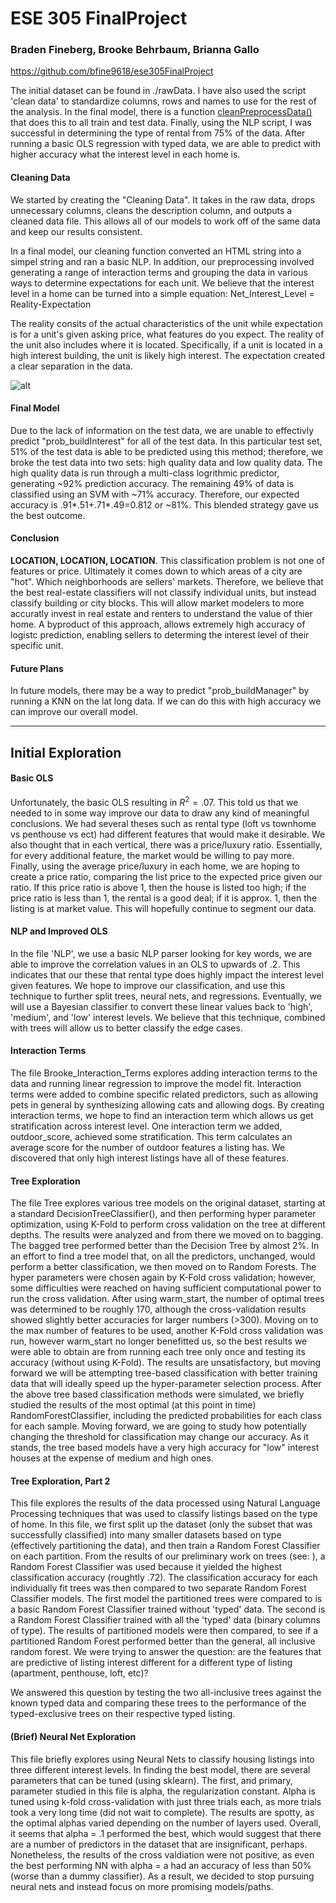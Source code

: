 # ESE 305 FinalProject
### Braden Fineberg, Brooke Behrbaum, Brianna Gallo
https://github.com/bfine9618/ese305FinalProject

The initial dataset can be found in ./rawData. I have also used the script 'clean data' to standardize columns, rows and names to use for the rest of the analysis. In the final model, there is a function [cleanPreprocessData()]('https://github.com/bfine9618/ese305FinalProject/blob/master/FINAL%20SCRIPT/Complete%20Script.ipynb') that does this to all train and test data. Finally, using the NLP script, I was successful in determining the type of rental from 75% of the data. After running a basic OLS regression with typed data, we are able to predict with higher accuracy what the interest level in each home is. 

#### Cleaning Data
We started by creating the "Cleaning Data". It takes in the raw data, drops unnecessary columns, cleans the description column, and outputs a cleaned data file. This allows all of our models to work off of the same data and keep our results consistent.

In a final model, our cleaning function converted an HTML string into a simpel string and ran a basic NLP. In addition, our preprocessing involved generating a range of interaction terms and grouping the data in various ways to determine expectations for each unit. We believe that the interest level in a home can be turned into a simple equation: Net_Interest_Level = Reality-Expectation

The reality consits of the actual characteristics of the unit while expectation is for a unit's given asking price, what features do you expect. The reality of the unit also includes where it is located. Specifically, if a unit is located in a high interest building, the unit is likely high interest. The expectation created a clear separation in the data. 

![alt](https://github.com/bfine9618/ese305FinalProject/blob/master/interestLevel.png)


#### Final Model

Due to the lack of information on the test data, we are unable to effectivly predict "prob_buildInterest" for all of the test data. In this particular test set, 51% of the test data is able to be predicted using this method; therefore, we broke the test data into two sets: high quality data and low quality data. The high quality data is run through a multi-class logrithmic predictor, generating ~92% prediction accuracy. The remaining 49% of data is classified using an SVM with ~71% accuracy. Therefore, our expected accuracy is .91*.51+.71*.49=0.812 or ~81%. This blended strategy gave us the best outcome. 

#### Conclusion

**LOCATION, LOCATION, LOCATION**. This classification problem is not one of features or price. Ultimately it comes down to which areas of a city are "hot". Which neighborhoods are sellers' markets. Therefore, we believe that the best real-estate classifiers will not classify individual units, but instead classify building or city blocks. This will allow market modelers to more accuratly invest in real estate and renters to understand the value of thier home. A byproduct of this approach, allows extremely high accuracy of logistc prediction, enabling sellers to determing the interest level of their specific unit. 

#### Future Plans
In future models, there may be a way to predict "prob_buildManager" by running a KNN on the lat long data. If we can do this with high accuracy we can improve our overall model. 

____


## Initial Exploration

#### Basic OLS
Unfortunately, the basic OLS resulting in $R^2=.07$. This told us that we needed to in some way improve our data to draw any kind of meaningful conclusions. We had several theses such as rental type (loft vs townhome vs penthouse vs ect) had different features that would make it desirable. We also thought that in each vertical, there was a price/luxury ratio. Essentially, for every additional feature, the market would be willing to pay more. Finally, using the average price/luxury in each home, we are hoping to create a price ratio, comparing the list price to the expected price given our ratio. If this price ratio is above 1, then the house is listed too high; if the price ratio is less than 1, the rental is a good deal; if it is approx. 1, then the listing is at market value. This will hopefully continue to segment our data. 

####  NLP and Improved OLS
In the file 'NLP', we use a basic NLP parser looking for key words, we are able to improve the correlation values in an OLS to upwards of .2. This indicates that our these that rental type does highly impact the interest level given features. We hope to improve our classification, and use this technique to further split trees, neural nets, and regressions. Eventually, we will use a Bayesian classifier to convert these linear values back to 'high', 'medium', and 'low' interest levels. We believe that this technique, combined with trees will allow us to better classify the edge cases. 


#### Interaction Terms
The file Brooke_Interaction_Terms explores adding interaction terms to the data and running linear regression to improve the model fit.  Interaction terms were added to combine specific related predictors, such as allowing pets in general by synthesizing allowing cats and allowing dogs.  By creating interaction terms, we hope to find an interaction term which allows us get stratification across interest level.  One interaction term we added, outdoor_score, achieved some stratification.  This term calculates an average score for the number of outdoor features a listing has.  We discovered that only high interest listings have all of these features.


#### Tree Exploration
The file Tree explores various tree models on the original dataset, starting at a standard DecisionTreeClassifier(), and then performing hyper parameter optimization, using K-Fold to perform cross validation on the tree at different depths. The results were analyzed and from there we moved on to bagging. The bagged tree performed better than the Decision Tree by almost 2%. In an effort to find a tree model that, on all the predictors, unchanged, would perform a better classification, we then moved on to Random Forests. The hyper parameters were chosen again by K-Fold cross validation; however, some difficulties were reached on having sufficient computational power to run the cross validation. After using warm_start, the number of optimal trees was determined to be roughly 170, although the cross-validation results showed slightly better accuracies for larger numbers (>300). Moving on to the max number of features to be used, another K-Fold cross validation was run, however warm_start no longer benefitted us, so the best results we were able to obtain are from running each tree only once and testing its accuracy (without using K-Fold). The results are unsatisfactory, but moving forward we will be attempting tree-based classification with better training data that will ideally speed up the hyper-parameter selection process. After the above tree based classification methods were simulated, we briefly studied the results of the most optimal (at this point in time) RandomForestClassifier, including the predicted probabilities for each class for each sample. Moving forward, we are going to study how potentially changing the threshold for classification may change our accuracy. As it stands, the tree based models have a very high accuracy for "low" interest houses at the expense of medium and high ones.


#### Tree Exploration, Part 2

This file explores the results of the data processed using Natural Language Processing techniques that was used to classify listings based on the type of home. In this file, we first split up the dataset (only the subset that was successfully classified) into many smaller datasets based on type (effectively partitioning the data), and then train a Random Forest Classifier on each partition. From the results of our preliminary work on trees (see: ), a Random Forest Classifier was used because it yielded the highest classification accuracy (roughtly .72). The classification accuracy for each individually fit trees was then compared to two separate Random Forest Classifier models. The first model the partitioned trees were compared to is a basic Random Forest Classifier trained without 'typed' data. The second is a Random Forest Classifier trained with all the 'typed' data (binary columns of type). The results of partitioned models were then compared, to see if a partitioned Random Forest performed better than the general, all inclusive random forest. We were trying to answer the question: are the features that are predictive of listing interest different for a different type of listing (apartment, penthouse, loft, etc)?

We answered this question by testing the two all-inclusive trees against the known typed data and comparing these trees to the performance of the typed-exclusive trees on their respective typed listing.

#### (Brief) Neural Net Exploration

This file briefly explores using Neural Nets to classify housing listings into three different interest levels. In finding the best model, there are several parameters that can be tuned (using sklearn). The first, and primary, parameter studied in this file is alpha, the regularization constant. Alpha is tuned using k-fold cross-validation with just three trials each, as more trials took a very long time (did not wait to complete). The results are spotty, as the optimal alphas varied depending on the number of layers used. Overall, it seems that alpha = .1 performed the best, which would suggest that there are a number of predictors in the dataset that are insignificant, perhaps. Nonetheless, the results of the cross valdiation were not positive, as even the best performing NN with alpha = a had an accuracy of less than 50% (worse than a dummy classifier). As a result, we decided to stop pursuing neural nets and instead focus on more promising models/paths.